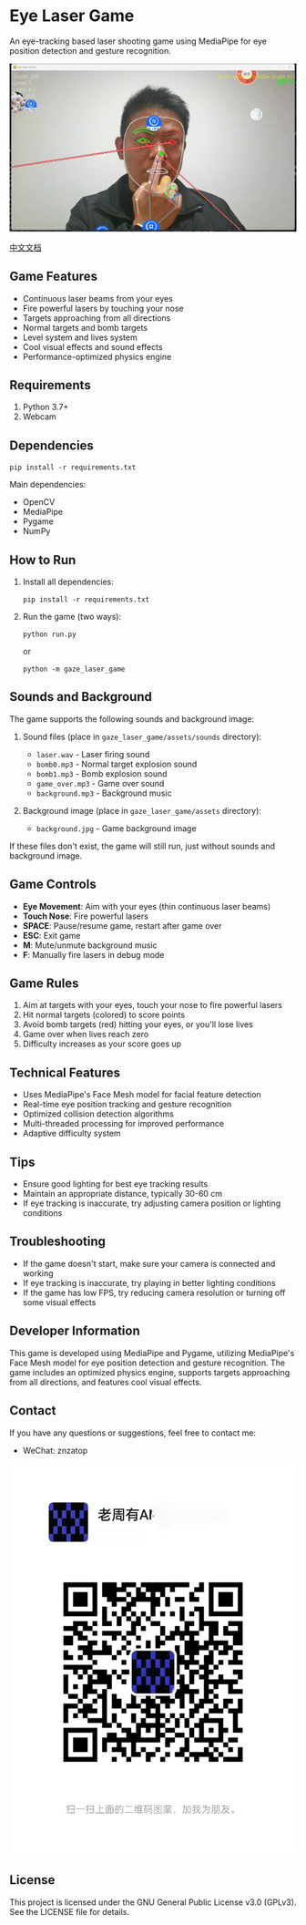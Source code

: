 # Eye Laser Game

An eye-tracking based laser shooting game using MediaPipe for eye position detection and gesture recognition.

![Eye Laser Game Demo](https://github.com/wangqiqi/interesting_assets/raw/main/images/gaze_laser_game1.png)

[中文文档](README_CN.md)

## Game Features

- Continuous laser beams from your eyes
- Fire powerful lasers by touching your nose
- Targets approaching from all directions
- Normal targets and bomb targets
- Level system and lives system
- Cool visual effects and sound effects
- Performance-optimized physics engine

## Requirements

1. Python 3.7+
2. Webcam

## Dependencies

```
pip install -r requirements.txt
```

Main dependencies:
- OpenCV
- MediaPipe
- Pygame
- NumPy

## How to Run

1. Install all dependencies:
   ```
   pip install -r requirements.txt
   ```

2. Run the game (two ways):
   ```
   python run.py
   ```
   or
   ```
   python -m gaze_laser_game
   ```

## Sounds and Background

The game supports the following sounds and background image:

1. Sound files (place in `gaze_laser_game/assets/sounds` directory):
   - `laser.wav` - Laser firing sound
   - `bomb0.mp3` - Normal target explosion sound
   - `bomb1.mp3` - Bomb explosion sound
   - `game_over.mp3` - Game over sound
   - `background.mp3` - Background music

2. Background image (place in `gaze_laser_game/assets` directory):
   - `background.jpg` - Game background image

If these files don't exist, the game will still run, just without sounds and background image.

## Game Controls

- **Eye Movement**: Aim with your eyes (thin continuous laser beams)
- **Touch Nose**: Fire powerful lasers
- **SPACE**: Pause/resume game, restart after game over
- **ESC**: Exit game
- **M**: Mute/unmute background music
- **F**: Manually fire lasers in debug mode

## Game Rules

1. Aim at targets with your eyes, touch your nose to fire powerful lasers
2. Hit normal targets (colored) to score points
3. Avoid bomb targets (red) hitting your eyes, or you'll lose lives
4. Game over when lives reach zero
5. Difficulty increases as your score goes up

## Technical Features

- Uses MediaPipe's Face Mesh model for facial feature detection
- Real-time eye position tracking and gesture recognition
- Optimized collision detection algorithms
- Multi-threaded processing for improved performance
- Adaptive difficulty system

## Tips

- Ensure good lighting for best eye tracking results
- Maintain an appropriate distance, typically 30-60 cm
- If eye tracking is inaccurate, try adjusting camera position or lighting conditions

## Troubleshooting

- If the game doesn't start, make sure your camera is connected and working
- If eye tracking is inaccurate, try playing in better lighting conditions
- If the game has low FPS, try reducing camera resolution or turning off some visual effects

## Developer Information

This game is developed using MediaPipe and Pygame, utilizing MediaPipe's Face Mesh model for eye position detection and gesture recognition. The game includes an optimized physics engine, supports targets approaching from all directions, and features cool visual effects.

## Contact

If you have any questions or suggestions, feel free to contact me:

- WeChat: znzatop

![WeChat](https://github.com/wangqiqi/interesting_assets/blob/main/images/wechat.jpg)

## License

This project is licensed under the GNU General Public License v3.0 (GPLv3). See the LICENSE file for details. 